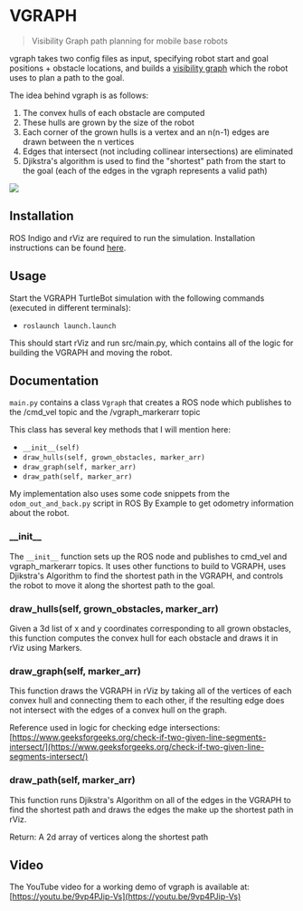 # VGRAPH
> Visibility Graph path planning for mobile base robots

vgraph takes two config files as input, specifying robot start and goal positions + obstacle locations, and builds a [visibility graph](https://en.wikipedia.org/wiki/Visibility_graph) which the robot uses to plan a path to the goal.

The idea behind vgraph is as follows:
1. The convex hulls of each obstacle are computed
2. These hulls are grown by the size of the robot
3. Each corner of the grown hulls is a vertex and an n(n-1) edges are drawn between the n vertices
4. Edges that intersect (not including collinear intersections) are eliminated
5. Djikstra's algorithm is used to find the "shortest" path from the start to the goal (each of the edges in the vgraph represents a valid path)

![](etc/screencap.gif)

## Installation

ROS Indigo and rViz are required to run the simulation. Installation instructions can be found [here](http://wiki.ros.org/indigo/Installation/Ubuntu).

## Usage

Start the VGRAPH TurtleBot simulation with the following commands (executed in different terminals):

* `roslaunch launch.launch`

This should start rViz and run src/main.py, which contains all of the logic for building the VGRAPH and moving the robot.

## Documentation 

`main.py` contains a class `Vgraph` that creates a ROS node which publishes to the /cmd\_vel topic and the /vgraph\_markerarr topic

This class has several key methods that I will mention here:

* `__init__(self)`
* `draw_hulls(self, grown_obstacles, marker_arr)`
* `draw_graph(self, marker_arr)`
* `draw_path(self, marker_arr)`

My implementation also uses some code snippets from the `odom_out_and_back.py` script in ROS By Example to get odometry information about the robot.

### \_\_init\_\_

The `__init__` function sets up the ROS node and publishes to cmd\_vel and vgraph\_markerarr topics. It uses other functions to build to VGRAPH, uses Djikstra's Algorithm to find the shortest path in the VGRAPH, and controls the robot to move it along the shortest path to the goal.

### draw\_hulls(self, grown\_obstacles, marker\_arr)

Given a 3d list of x and y coordinates corresponding to all grown obstacles, this function computes the convex hull for each obstacle and draws it in rViz using Markers.

### draw\_graph(self, marker\_arr)

This function draws the VGRAPH in rViz by taking all of the vertices of each convex hull and connecting them to each other, if the resulting edge does not intersect with the edges of a convex hull on the graph.	

Reference used in logic for checking edge intersections: [https://www.geeksforgeeks.org/check-if-two-given-line-segments-intersect/](https://www.geeksforgeeks.org/check-if-two-given-line-segments-intersect/)

### draw\_path(self, marker\_arr)

This function runs Djikstra's Algorithm on all of the edges in the VGRAPH to find the shortest path and draws the edges the make up the shortest path in rViz.

Return: A 2d array of vertices along the shortest path

## Video

The YouTube video for a working demo of vgraph is available at: [https://youtu.be/9vp4PJip-Vs](https://youtu.be/9vp4PJip-Vs)
